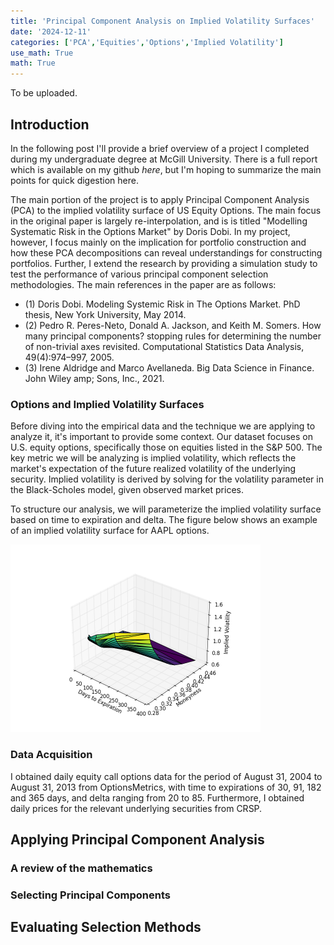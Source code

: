 ```yaml
---
title: 'Principal Component Analysis on Implied Volatility Surfaces'
date: '2024-12-11'
categories: ['PCA','Equities','Options','Implied Volatility']
use_math: True
math: True
---
```



To be uploaded.

## **Introduction**

In the following post I'll provide a brief overview of a project I completed during my undergraduate degree at McGill University. There is a full report which is available on my github *here*, but I'm hoping to summarize the main points for quick digestion here.


The main portion of the project is to apply Principal Component Analysis (PCA) to the implied volatility surface of US Equity Options. The main focus in the original paper is largely re-interpolation, and is is titled "Modelling Systematic Risk in the Options Market" by Doris Dobi. In my project, however, I focus mainly on the implication for portfolio construction and how these PCA decompositions can reveal understandings for constructing portfolios. Further, I extend the research by providing a simulation study to test the performance of various principal component selection methodologies. The main references in the paper are as follows:

- (1) Doris Dobi. Modeling Systemic Risk in The Options Market. PhD thesis, New York University, May 2014.
- (2) Pedro R. Peres-Neto, Donald A. Jackson, and Keith M. Somers. How many principal components? stopping rules for determining the number of non-trivial axes revisited. Computational Statistics Data Analysis, 49(4):974–997, 2005.
- (3) Irene Aldridge and Marco Avellaneda. Big Data Science in Finance. John Wiley amp; Sons, Inc., 2021.

### Options and Implied Volatility Surfaces

Before diving into the empirical data and the technique we are applying to analyze it, it's important to provide some context. Our dataset focuses on U.S. equity options, specifically those on equities listed in the S&P 500. The key metric we will be analyzing is implied volatility, which reflects the market's expectation of the future realized volatility of the underlying security. Implied volatility is derived by solving for the volatility parameter in the Black-Scholes model, given observed market prices.

To structure our analysis, we will parameterize the implied volatility surface based on time to expiration and delta. The figure below shows an example of an implied volatility surface for AAPL options.

<img src="assets/images/AAPL_IVS.png" width="400">

### Data Acquisition

I obtained daily equity call options data for the period of August 31, 2004 to August 31, 2013 from OptionsMetrics, with time to expirations of 30, 91, 182 and 365 days, and delta ranging from 20 to 85. Furthermore, I obtained daily prices for the relevant underlying securities from CRSP. 

## **Applying Principal Component Analysis**

### A review of the mathematics


### Selecting Principal Components

## **Evaluating Selection Methods**



